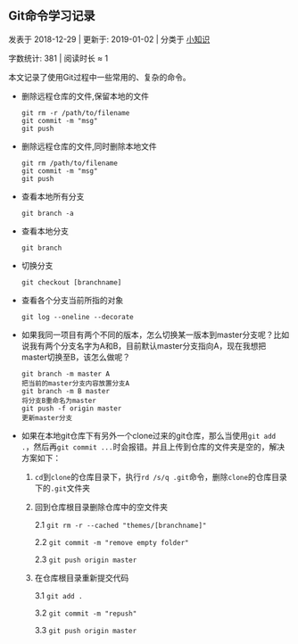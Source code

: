 ## Git命令学习记录

 发表于 2018-12-29 | 更新于: 2019-01-02 | 分类于 [小知识](https://stepneverstop.github.io/categories/小知识/)

 字数统计: 381 | 阅读时长 ≈ 1

本文记录了使用Git过程中一些常用的、复杂的命令。



- 删除远程仓库的文件,保留本地的文件

  ```
  git rm -r /path/to/filename
  git commit -m "msg"
  git push
  ```

- 删除远程仓库的文件,同时删除本地文件

  ```
  git rm /path/to/filename
  git commit -m "msg"
  git push
  ```

- 查看本地所有分支

  ```
  git branch -a
  ```

- 查看本地分支

  ```
  git branch
  ```

- 切换分支

  ```
  git checkout [branchname]
  ```

- 查看各个分支当前所指的对象

  ```
  git log --oneline --decorate
  ```

- 如果我同一项目有两个不同的版本，怎么切换某一版本到master分支呢？比如说我有两个分支名字为A和B，目前默认master分支指向A，现在我想把master切换至B，该怎么做呢？

  ```
  git branch -m master A
  把当前的master分支内容放置分支A
  git branch -m B master
  将分支B重命名为master
  git push -f origin master
  更新master分支
  ```

- 如果在本地git仓库下有另外一个clone过来的git仓库，那么当使用`git add .`，然后再`git commit ...`时会报错。并且上传到仓库的文件夹是空的，解决方案如下：

  1. `cd`到`clone`的仓库目录下，执行`rd /s/q .git`命令，删除`clone`的仓库目录下的`.git`文件夹

  2. 回到仓库根目录删除仓库中的空文件夹

     2.1 `git rm -r --cached "themes/[branchname]"`

     2.2 `git commit -m "remove empty folder"`

     2.3 `git push origin master`

  3. 在仓库根目录重新提交代码

     3.1 `git add .`

     3.2 `git commit -m "repush"`

     3.3 `git push origin master`